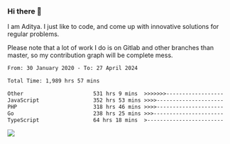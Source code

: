 ### Hi there 👋

I am Aditya. I just like to code, and come up with innovative solutions for regular problems.

Please note that a lot of work I do is on Gitlab and other branches than master, so my contribution graph will be complete mess.

<!--START_SECTION:waka-->

```txt
From: 30 January 2020 - To: 27 April 2024

Total Time: 1,989 hrs 57 mins

Other                      531 hrs 9 mins  >>>>>>>------------------   26.69 %
JavaScript                 352 hrs 53 mins >>>>---------------------   17.73 %
PHP                        318 hrs 46 mins >>>>---------------------   16.02 %
Go                         238 hrs 25 mins >>>----------------------   11.98 %
TypeScript                 64 hrs 18 mins  >------------------------   03.23 %
```

<!--END_SECTION:waka-->

![](https://komarev.com/ghpvc/?username=BrainBuzzer)
